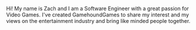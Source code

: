 Hi! My name is Zach and I am a Software Engineer with a great passion for Video Games. I've created GamehoundGames to share my interest and my views on the entertainment industry and bring like minded people together. 
